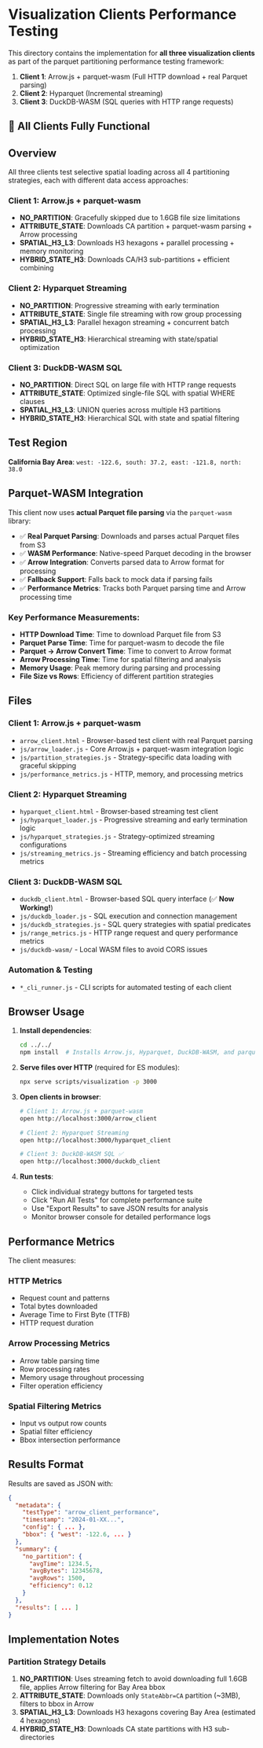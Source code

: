 # Visualization Clients Performance Testing

This directory contains the implementation for **all three visualization clients** as part of the parquet partitioning performance testing framework:

1. **Client 1**: Arrow.js + parquet-wasm (Full HTTP download + real Parquet parsing)
2. **Client 2**: Hyparquet (Incremental streaming)
3. **Client 3**: DuckDB-WASM (SQL queries with HTTP range requests)

## 🎉 All Clients Fully Functional

## Overview

All three clients test selective spatial loading across all 4 partitioning strategies, each with different data access approaches:

### Client 1: Arrow.js + parquet-wasm
- **NO_PARTITION**: Gracefully skipped due to 1.6GB file size limitations
- **ATTRIBUTE_STATE**: Downloads CA partition + parquet-wasm parsing + Arrow processing
- **SPATIAL_H3_L3**: Downloads H3 hexagons + parallel processing + memory monitoring  
- **HYBRID_STATE_H3**: Downloads CA/H3 sub-partitions + efficient combining

### Client 2: Hyparquet Streaming
- **NO_PARTITION**: Progressive streaming with early termination
- **ATTRIBUTE_STATE**: Single file streaming with row group processing
- **SPATIAL_H3_L3**: Parallel hexagon streaming + concurrent batch processing
- **HYBRID_STATE_H3**: Hierarchical streaming with state/spatial optimization

### Client 3: DuckDB-WASM SQL
- **NO_PARTITION**: Direct SQL on large file with HTTP range requests
- **ATTRIBUTE_STATE**: Optimized single-file SQL with spatial WHERE clauses
- **SPATIAL_H3_L3**: UNION queries across multiple H3 partitions
- **HYBRID_STATE_H3**: Hierarchical SQL with state and spatial filtering

## Test Region

**California Bay Area**: `west: -122.6, south: 37.2, east: -121.8, north: 38.0`

## Parquet-WASM Integration

This client now uses **actual Parquet file parsing** via the `parquet-wasm` library:

- ✅ **Real Parquet Parsing**: Downloads and parses actual Parquet files from S3
- ✅ **WASM Performance**: Native-speed Parquet decoding in the browser  
- ✅ **Arrow Integration**: Converts parsed data to Arrow format for processing
- ✅ **Fallback Support**: Falls back to mock data if parsing fails
- ✅ **Performance Metrics**: Tracks both Parquet parsing time and Arrow processing time

### Key Performance Measurements:
- **HTTP Download Time**: Time to download Parquet file from S3
- **Parquet Parse Time**: Time for parquet-wasm to decode the file
- **Parquet → Arrow Convert Time**: Time to convert to Arrow format
- **Arrow Processing Time**: Time for spatial filtering and analysis
- **Memory Usage**: Peak memory during parsing and processing
- **File Size vs Rows**: Efficiency of different partition strategies

## Files

### Client 1: Arrow.js + parquet-wasm
- `arrow_client.html` - Browser-based test client with real Parquet parsing
- `js/arrow_loader.js` - Core Arrow.js + parquet-wasm integration logic
- `js/partition_strategies.js` - Strategy-specific data loading with graceful skipping
- `js/performance_metrics.js` - HTTP, memory, and processing metrics

### Client 2: Hyparquet Streaming  
- `hyparquet_client.html` - Browser-based streaming test client
- `js/hyparquet_loader.js` - Progressive streaming and early termination logic
- `js/hyparquet_strategies.js` - Strategy-optimized streaming configurations
- `js/streaming_metrics.js` - Streaming efficiency and batch processing metrics

### Client 3: DuckDB-WASM SQL
- `duckdb_client.html` - Browser-based SQL query interface (✅ **Now Working!**)
- `js/duckdb_loader.js` - SQL execution and connection management
- `js/duckdb_strategies.js` - SQL query strategies with spatial predicates  
- `js/range_metrics.js` - HTTP range request and query performance metrics
- `js/duckdb-wasm/` - Local WASM files to avoid CORS issues

### Automation & Testing
- `*_cli_runner.js` - CLI scripts for automated testing of each client

## Browser Usage

1. **Install dependencies**:
   ```bash
   cd ../../
   npm install  # Installs Arrow.js, Hyparquet, DuckDB-WASM, and parquet-wasm
   ```

2. **Serve files over HTTP** (required for ES modules):
   ```bash
   npx serve scripts/visualization -p 3000
   ```

3. **Open clients in browser**:
   ```bash
   # Client 1: Arrow.js + parquet-wasm
   open http://localhost:3000/arrow_client
   
   # Client 2: Hyparquet Streaming  
   open http://localhost:3000/hyparquet_client
   
   # Client 3: DuckDB-WASM SQL ✅
   open http://localhost:3000/duckdb_client
   ```

4. **Run tests**:
   - Click individual strategy buttons for targeted tests
   - Click "Run All Tests" for complete performance suite  
   - Use "Export Results" to save JSON results for analysis
   - Monitor browser console for detailed performance logs

## Performance Metrics

The client measures:

### HTTP Metrics
- Request count and patterns
- Total bytes downloaded  
- Average Time to First Byte (TTFB)
- HTTP request duration

### Arrow Processing Metrics
- Arrow table parsing time
- Row processing rates
- Memory usage throughout processing
- Filter operation efficiency

### Spatial Filtering Metrics
- Input vs output row counts
- Spatial filter efficiency
- Bbox intersection performance

## Results Format

Results are saved as JSON with:

```json
{
  "metadata": {
    "testType": "arrow_client_performance",
    "timestamp": "2024-01-XX...",
    "config": { ... },
    "bbox": { "west": -122.6, ... }
  },
  "summary": {
    "no_partition": {
      "avgTime": 1234.5,
      "avgBytes": 12345678,
      "avgRows": 1500,
      "efficiency": 0.12
    }
  },
  "results": [ ... ]
}
```

## Implementation Notes

### Partition Strategy Details

1. **NO_PARTITION**: Uses streaming fetch to avoid downloading full 1.6GB file, applies Arrow filtering for Bay Area bbox
2. **ATTRIBUTE_STATE**: Downloads only `StateAbbr=CA` partition (~3MB), filters to bbox in Arrow
3. **SPATIAL_H3_L3**: Downloads H3 hexagons covering Bay Area (estimated 4 hexagons)
4. **HYBRID_STATE_H3**: Downloads CA state partitions with H3 sub-directories

